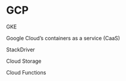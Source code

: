 
# GCP
GKE

Google Cloud’s containers as a service (CaaS)

StackDriver

Cloud Storage

Cloud Functions
